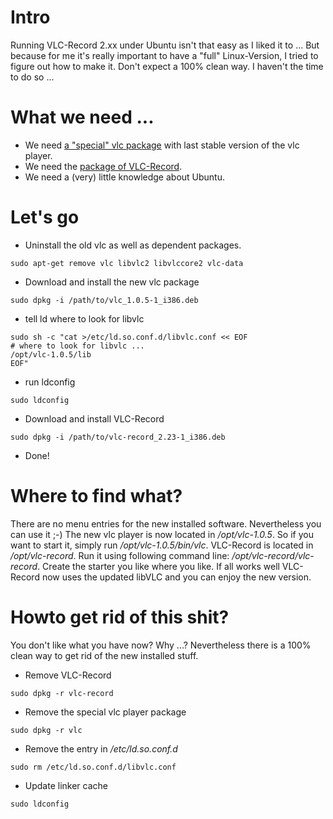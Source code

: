 # Intro #
Running VLC-Record 2.xx under Ubuntu isn't that easy as I liked it to ...
But because for me it's really important to have a "full" Linux-Version, I tried to figure out how to make it. Don't expect a 100% clean way. I haven't the time to do so ...

# What we need ... #
  * We need [a "special" vlc package](http://vlc-record.googlecode.com/files/vlc_1.0.5-1_i386.deb) with last stable version of the vlc player.
  * We need the [package of VLC-Record](http://vlc-record.googlecode.com/files/vlc-record_2.23-1_i386.deb).
  * We need a (very) little knowledge about Ubuntu.

# Let's go #
  * Uninstall the old vlc as well as dependent packages.
```
sudo apt-get remove vlc libvlc2 libvlccore2 vlc-data
```

  * Download and install the new vlc package
```
sudo dpkg -i /path/to/vlc_1.0.5-1_i386.deb
```

  * tell ld where to look for libvlc
```
sudo sh -c "cat >/etc/ld.so.conf.d/libvlc.conf << EOF
# where to look for libvlc ...
/opt/vlc-1.0.5/lib
EOF"
```

  * run ldconfig
```
sudo ldconfig
```

  * Download and install VLC-Record
```
sudo dpkg -i /path/to/vlc-record_2.23-1_i386.deb
```
  * Done!

# Where to find what? #
There are no menu entries for the new installed software. Nevertheless you can use it ;-)
The new vlc player is now located in _/opt/vlc-1.0.5_. So if you want to start it, simply run _/opt/vlc-1.0.5/bin/vlc_. VLC-Record is located in _/opt/vlc-record_. Run it using following command line: _/opt/vlc-record/vlc-record_. Create the starter you like where you like. If all works well VLC-Record now uses the updated libVLC and you can enjoy the new version.

# Howto get rid of this shit? #
You don't like what you have now? Why ...? Nevertheless there is a 100% clean way to get rid of the new installed stuff.

  * Remove VLC-Record
```
sudo dpkg -r vlc-record
```
  * Remove the special vlc player package
```
sudo dpkg -r vlc
```
  * Remove the entry in _/etc/ld.so.conf.d_
```
sudo rm /etc/ld.so.conf.d/libvlc.conf
```
  * Update linker cache
```
sudo ldconfig
```